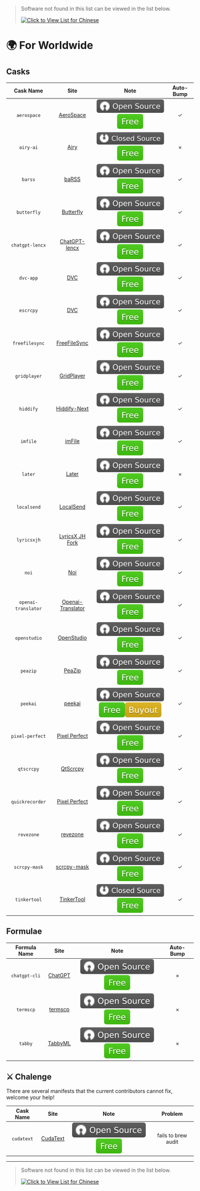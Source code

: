 <!-- markdownlint-disable MD041 -->

> Software not found in this list can be viewed in the list below.
>
> [![Click to View List for Chinese](https://img.shields.io/badge/List_for_Chinese-red?style=for-the-badge&logo=homebrew&label=Click%20to%20view)](https://github.com/Brewforge/homebrew-chinese/blob/main/%E5%88%97%E8%A1%A8.md)

# 🌍 For Worldwide

## Casks

|      Cask Name      |                                    Site                                     |                                     Note                                     | Auto-Bump |
| :-----------------: | :-------------------------------------------------------------------------: | :--------------------------------------------------------------------------: | :-------: |
|     `aerospace`     |            [AeroSpace](https://github.com/nikitabobko/AeroSpace)            |                     ![a](assets/a.svg)![1](assets/1.svg)                     |    ✓     |
|      `airy-ai`      |                         [Airy](https://colink.in/)                          |                     ![b](assets/b.svg)![1](assets/1.svg)                     |     ×     |
|       `barss`       |                  [baRSS](https://relikd.de/projects/barss)                  |                     ![a](assets/a.svg)![1](assets/1.svg)                     |    ✓     |
|     `butterfly`     |            [Butterfly](https://github.com/LinwoodDev/Butterfly)             |                     ![a](assets/a.svg)![1](assets/1.svg)                     |    ✓     |
|   `chatgpt-lencx`   |              [ChatGPT-lencx](https://github.com/lencx/ChatGPT)              |                     ![a](assets/a.svg)![1](assets/1.svg)                     |    ✓     |
|      `dvc-app`      |                           [DVC](https://dvc.org)                            |                     ![a](assets/a.svg)![1](assets/1.svg)                     |    ✓     |
|      `escrcpy`      |                           [DVC](https://github.com/viarotel-org/escrcpy)                            |                     ![a](assets/a.svg)![1](assets/1.svg)                     |    ✓     |
|   `freefilesync`    |                  [FreeFileSync](https://freefilesync.org)                   |                     ![a](assets/a.svg)![1](assets/1.svg)                     |    ✓     |
|    `gridplayer`     |            [GridPlayer](https://github.com/vzhd1701/gridplayer)             |                     ![a](assets/a.svg)![1](assets/1.svg)                     |    ✓     |
|      `hiddify`      |                    [Hiddify-Next](https://hiddify.com/)                     |                     ![a](assets/a.svg)![1](assets/1.svg)                     |    ✓     |
|      `imfile`       |                        [imFile](https://imfile.io/)                         |                     ![a](assets/a.svg)![1](assets/1.svg)                     |    ✓     |
|       `later`       |                        [Later](https://getlater.app)                        |                     ![a](assets/a.svg)![1](assets/1.svg)                     |     ×     |
|     `localsend`     |                     [LocalSend](https://localsend.org)                      |                     ![a](assets/a.svg)![1](assets/1.svg)                     |    ✓     |
|     `lyricsxjh`     |     [LyricsX JH Fork](https://github.com/JH-Application-Forks/LyricsX)      |                     ![a](assets/a.svg)![1](assets/1.svg)                     |    ✓     |
|        `noi`        |                     [Noi](https://github.com/lencx/Noi)                     |                     ![a](assets/a.svg)![1](assets/1.svg)                     |    ✓     |
| `openai-translator` | [Openai-Translator](https://github.com/openai-translator/openai-translator) | ![a](assets/a.svg)![1](assets/1.svg) |    ✓     |
|    `openstudio`     |              [OpenStudio](https://github.com/NREL/OpenStudio)               |                     ![a](assets/a.svg)![1](assets/1.svg)                     |    ✓     |
|      `peazip`       |                 [PeaZip](https://github.com/peazip/PeaZip)                  |                     ![a](assets/a.svg)![1](assets/1.svg)                     |    ✓     |
|      `peekai`       |             [peekai](https://prateekkeshari.gumroad.com/l/peek)             |            ![a](assets/a.svg)![1](assets/1.svg)![2](assets/2.svg)            |    ✓     |
|   `pixel-perfect`   |     [Pixel Perfect](https://github.com/cormiertyshawn895/PixelPerfect)      |                     ![a](assets/a.svg)![1](assets/1.svg)                     |    ✓     |
|     `qtscrcpy`      |              [QtScrcpy](https://github.com/barry-ran/QtScrcpy)              |                     ![a](assets/a.svg)![1](assets/1.svg)                     |    ✓     |
|   `quickrecorder`   |         [Pixel Perfect](https://github.com/lihaoyun6/QuickRecorder)         |                     ![a](assets/a.svg)![1](assets/1.svg)                     |    ✓     |
|     `revezone`      |                      [revezone](https://revezone.com/)                      |                     ![a](assets/a.svg)![1](assets/1.svg)                     |    ✓     |
|    `scrcpy-mask`    |           [scrcpy-mask](https://github.com/AkiChase/scrcpy-mask)            |                     ![a](assets/a.svg)![1](assets/1.svg)                     |    ✓     |
|    `tinkertool`     |          [TinkerTool](https://www.bresink.com/osx/TinkerTool.html)          |                     ![b](assets/b.svg)![1](assets/1.svg)                     |    ✓     |

## Formulae

| Formula Name  |                         Site                         |                 Note                 | Auto-Bump |
| :-----------: | :--------------------------------------------------: | :----------------------------------: | :-------: |
| `chatgpt-cli` |      [ChatGPT](https://github.com/j178/chatgpt)      | ![a](assets/a.svg)![1](assets/1.svg) |     ×     |
|   `termscp`   |     [termscp](https://github.com/veeso/termscp)      | ![a](assets/a.svg)![1](assets/1.svg) |     ×     |
|    `tabby`    |     [TabbyML](https://github.com/TabbyML/tabby)      | ![a](assets/a.svg)![1](assets/1.svg) |     ×     |

## ⚔️ Chalenge

There are several manifests that the current contributors cannot fix, welcome your help!

| Cask Name  |                  Site                  |                 Note                 |       Problem       |
| :--------: | :------------------------------------: | :----------------------------------: | :-----------------: |
| `cudatext` | [CudaText](https://cudatext.github.io) | ![a](assets/a.svg)![1](assets/1.svg) | fails to brew audit |

---

> Software not found in this list can be viewed in the list below.
>
> [![Click to View List for Chinese](https://img.shields.io/badge/List_for_Chinese-red?style=for-the-badge&logo=homebrew&label=Click%20to%20view)](https://github.com/Brewforge/homebrew-chinese/blob/main/%E5%88%97%E8%A1%A8.md)
